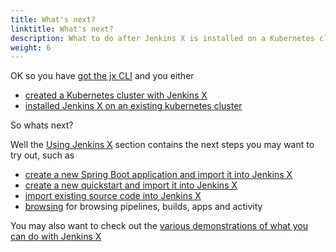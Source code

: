 ```yaml
---
title: What's next?
linktitle: What's next?
description: What to do after Jenkins X is installed on a Kubernetes cluster
weight: 6
---
```


OK so you have [got the jx CLI](/getting-started/install/) and you either

* [created a Kubernetes cluster with Jenkins X](/getting-started/create-cluster/)
* [installed Jenkins X on an existing kubernetes cluster](/getting-started/install-on-cluster/)

So whats next?

Well the [Using Jenkins X](/docs/using-jx/) section contains the next steps you may want to try out, such as

* [create a new Spring Boot application and import it into Jenkins X](/docs/using-jx/common-tasks/create-spring/)
* [create a new quickstart and import it into Jenkins X](/docs/getting-started/first-project/create-quickstart/)
* [import existing source code into Jenkins X](/docs/using-jx/common-tasks/import/)
* [browsing](/docs/using-jx/common-tasks/browsing/) for browsing pipelines, builds, apps and activity

You may also want to check out the [various demonstrations of what you can do with Jenkins X](/demos/)
